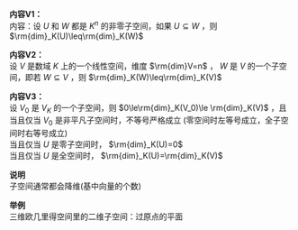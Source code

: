 **内容V1：**  
内容：设 $U$ 和 $W$ 都是 $K^n$ 的非零子空间，如果 $U\subseteq W$ ，则 $\rm{dim}_K(U)\leq\rm{dim}_K(W)$   
  
**内容V2：**  
设 $V$ 是数域 $K$ 上的一个线性空间，维度 $\rm{dim}V=n$ ， $W$ 是 $V$ 的一个子空间，即若 $W\subseteq V$ ，则 $\rm{dim}_K(W)\leq\rm{dim}_K(V)$   
  
**内容V3：**  
设 $V_0$ 是 $V_K$ 的一个子空间，则  $0\le\rm{dim}_K(V_0)\le  
\rm{dim}_K(V)$ ，且当且仅当 $V_0$ 是非平凡子空间时，不等号严格成立 (零空间时左等号成立，全子空间时右等号成立)  
当且仅当 $U$ 是零子空间时， $\rm{dim}_K(U)=0$   
当且仅当 $U$ 是全空间时， $\rm{dim}_K(U)=\rm{dim}_K(V)$   
  
**说明**  
子空间通常都会降维(基中向量的个数)  
  
**举例**  
三维欧几里得空间里的二维子空间：过原点的平面  
